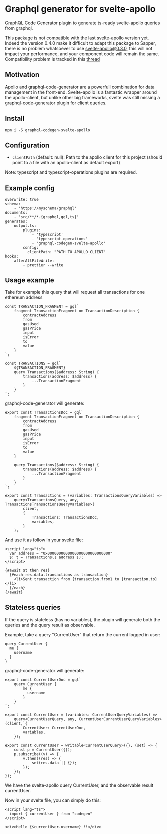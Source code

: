 # Graphql generator for svelte-apollo

GraphQL Code Generator plugin to generate ts-ready svelte-apollo queries from graphql.

This package is not compatible with the last svelte-apollo version yet.
Indeed the version 0.4.0 make it difficult to adapt this package to Sapper, there is no problem whatsoever to use svelte-apollo@0.3.0, this will not impact your performance, and your component code will remain the same.
Compatibility problem is tracked in this [thread](https://github.com/ticruz38/graphql-codegen-svelte-apollo/issues/2)

## Motivation

Apollo and graphql-code-generator are a powerfull combination for data management in the front-end.
Svelte-apollo is a fantastic wrapper around the apollo-client, but unlike other big frameworks, svelte was still missing a graphql-code-generator plugin for client queries.

## Install

`npm i -S graphql-codegen-svelte-apollo`

## Configuration

- `clientPath` (default: null): Path to the apollo client for this project (should point to a file with an apollo-client as default export)

Note: typescript and typescript-operations plugins are required.

## Example config

```
overwrite: true
schema:
    - 'https://myschema/graphql'
documents:
    - 'src/**/*.{graphql,gql,ts}'
generates:
    output.ts:
        plugins:
            - 'typescript'
            - 'typescript-operations'
            - 'graphql-codegen-svelte-apollo'
        config:
          clientPath: "PATH_TO_APOLLO_CLIENT"
hooks:
    afterAllFileWrite:
        - prettier --write

```

## Usage example

Take for example this query that will request all transactions for one ethereum address

```
const TRANSACTION_FRAGMENT = gql`
    fragment TransactionFragment on TransactionDescription {
        contractAddress
        from
        gasUsed
        gasPrice
        input
        isError
        to
        value
    }
`;

const TRANSACTIONS = gql`
    ${TRANSACTION_FRAGMENT}
    query Transactions($address: String) {
        transactions(address: $address) {
            ...TransactionFragment
        }
    }
`;
```

graphql-code-generator will generate:

```
export const TransactionsDoc = gql`
    fragment TransactionFragment on TransactionDescription {
        contractAddress
        from
        gasUsed
        gasPrice
        input
        isError
        to
        value
    }

    query Transactions($address: String) {
        transactions(address: $address) {
            ...TransactionFragment
        }
    }
`;

export const Transactions = (variables: TransactionsQueryVariables) =>
    query<TransactionsQuery, any, TransactionsTransactionsQueryVariables>(
        client,
        {
            Transactions: TransactionsDoc,
            variables,
        }
    );
```

And use it as follow in your svelte file:

```
<script lang="ts">
  var address = "0x0000000000000000000000000000"
  $: t = Transactions({ address });
</script>

{#await $t then res}
  {#each res.data.transactions as transaction}
    <li>Sent transaction from {transaction.from} to {transaction.to}</li>
  {/each}
{/await}
```

## Stateless queries

If the query is stateless (has no variables), the plugin will generate both the queries and the query result as observable.

Example, take a query "CurrentUser" that return the current logged in user:

```
query CurrentUser {
  me {
    username
  }
}
```

graphql-code-generator will generate:

```
export const CurrentUserDoc = gql`
    query CurrentUser {
        me {
          username
        }
    }
`;

export const CurrentUser = (variables: CurrentUserQueryVariables) =>
    query<CurrentUserQuery, any, CurrentUserCurrentUserQueryVariables>(client, {
        CurrentUser: CurrentUserDoc,
        variables,
    });

export const currentUser = writable<CurrentUserQuery>({}, (set) => {
    const p = CurrentUser({});
    p.subscribe((v) => {
        v.then((res) => {
            set(res.data || {});
        });
    });
});
```

We have the svelte-apollo query CurrentUser, and the observable result currentUser.

Now in your svelte file, you can simply do this:

```
<script lang="ts">
  import { currentUser } from "codegen"
</script>

<div>Hello {$currentUser.username} !!</div>
```
